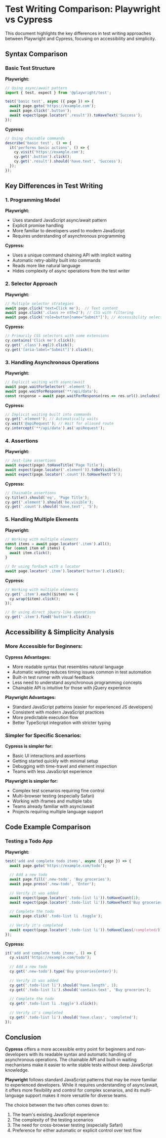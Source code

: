 # Test Writing Comparison: Playwright vs Cypress

This document highlights the key differences in test writing approaches between Playwright and Cypress, focusing on accessibility and simplicity.

## Syntax Comparison

### Basic Test Structure

**Playwright:**
```javascript
// Using async/await pattern
import { test, expect } from '@playwright/test';

test('basic test', async ({ page }) => {
  await page.goto('https://example.com');
  await page.click('.button');
  await expect(page.locator('.result')).toHaveText('Success');
});
```

**Cypress:**
```javascript
// Using chainable commands
describe('basic test', () => {
  it('performs basic actions', () => {
    cy.visit('https://example.com');
    cy.get('.button').click();
    cy.get('.result').should('have.text', 'Success');
  });
});
```

## Key Differences in Test Writing

### 1. Programming Model

**Playwright:**
- Uses standard JavaScript async/await pattern
- Explicit promise handling
- More familiar to developers used to modern JavaScript
- Requires understanding of asynchronous programming

**Cypress:**
- Uses a unique command chaining API with implicit waiting
- Automatic retry-ability built into commands
- Reads more like natural language
- Hides complexity of async operations from the test writer

### 2. Selector Approach

**Playwright:**
```javascript
// Multiple selector strategies
await page.click('text=Click me');  // Text content
await page.click('.class >> nth=2'); // CSS with filtering
await page.click('role=button[name="Submit"]'); // Accessibility selectors
```

**Cypress:**
```javascript
// Primarily CSS selectors with some extensions
cy.contains('Click me').click();
cy.get('.class').eq(2).click();
cy.get('[aria-label="Submit"]').click();
```

### 3. Handling Asynchronous Operations

**Playwright:**
```javascript
// Explicit waiting with async/await
await page.waitForSelector('.element');
await page.waitForResponse('**/api/data');
const response = await page.waitForResponse(res => res.url().includes('/api'));
```

**Cypress:**
```javascript
// Implicit waiting built into commands
cy.get('.element'); // Automatically waits
cy.wait('@apiRequest'); // Wait for aliased route
cy.intercept('**/api/data').as('apiRequest');
```

### 4. Assertions

**Playwright:**
```javascript
// Jest-like assertions
await expect(page).toHaveTitle('Page Title');
await expect(page.locator('.element')).toBeVisible();
await expect(page.locator('.count')).toHaveText('5');
```

**Cypress:**
```javascript
// Chainable assertions
cy.title().should('eq', 'Page Title');
cy.get('.element').should('be.visible');
cy.get('.count').should('have.text', '5');
```

### 5. Handling Multiple Elements

**Playwright:**
```javascript
// Working with multiple elements
const items = await page.locator('.item').all();
for (const item of items) {
  await item.click();
}

// Or using forEach with a locator
await page.locator('.item').locator('button').click();
```

**Cypress:**
```javascript
// Working with multiple elements
cy.get('.item').each(($item) => {
  cy.wrap($item).click();
});

// Or using direct jQuery-like operations
cy.get('.item').find('button').click();
```

## Accessibility & Simplicity Analysis

### More Accessible for Beginners:

**Cypress Advantages:**
- More readable syntax that resembles natural language
- Automatic waiting reduces timing issues common in test automation
- Built-in test runner with visual feedback
- Less need to understand asynchronous programming concepts
- Chainable API is intuitive for those with jQuery experience

**Playwright Advantages:**
- Standard JavaScript patterns (easier for experienced JS developers)
- Consistent with modern JavaScript practices
- More predictable execution flow
- Better TypeScript integration with stricter typing

### Simpler for Specific Scenarios:

**Cypress is simpler for:**
- Basic UI interactions and assertions
- Getting started quickly with minimal setup
- Debugging with time-travel and element inspection
- Teams with less JavaScript experience

**Playwright is simpler for:**
- Complex test scenarios requiring fine control
- Multi-browser testing (especially Safari)
- Working with iframes and multiple tabs
- Teams already familiar with async/await
- Projects requiring multiple language support

## Code Example Comparison

### Testing a Todo App

**Playwright:**
```javascript
test('add and complete todo items', async ({ page }) => {
  await page.goto('https://example.com/todo');
  
  // Add a new todo
  await page.fill('.new-todo', 'Buy groceries');
  await page.press('.new-todo', 'Enter');
  
  // Verify it was added
  await expect(page.locator('.todo-list li')).toHaveCount(1);
  await expect(page.locator('.todo-list li')).toHaveText('Buy groceries');
  
  // Complete the todo
  await page.click('.todo-list li .toggle');
  
  // Verify it's completed
  await expect(page.locator('.todo-list li')).toHaveClass(/completed/);
});
```

**Cypress:**
```javascript
it('add and complete todo items', () => {
  cy.visit('https://example.com/todo');
  
  // Add a new todo
  cy.get('.new-todo').type('Buy groceries{enter}');
  
  // Verify it was added
  cy.get('.todo-list li').should('have.length', 1);
  cy.get('.todo-list li').should('contain.text', 'Buy groceries');
  
  // Complete the todo
  cy.get('.todo-list li .toggle').click();
  
  // Verify it's completed
  cy.get('.todo-list li').should('have.class', 'completed');
});
```

## Conclusion

**Cypress** offers a more accessible entry point for beginners and non-developers with its readable syntax and automatic handling of asynchronous operations. The chainable API and built-in waiting mechanisms make it easier to write stable tests without deep JavaScript knowledge.

**Playwright** follows standard JavaScript patterns that may be more familiar to experienced developers. While it requires understanding of async/await, it offers more flexibility and control for complex scenarios, and its multi-language support makes it more versatile for diverse teams.

The choice between the two often comes down to:
1. The team's existing JavaScript experience
2. The complexity of the testing scenarios
3. The need for cross-browser testing (especially Safari)
4. Preference for either automatic or explicit control over test flow
